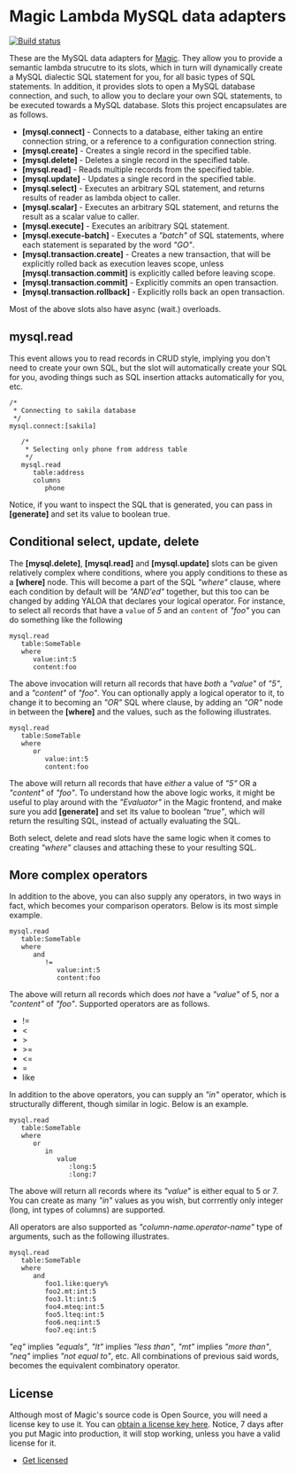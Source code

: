 
# Magic Lambda MySQL data adapters

[![Build status](https://travis-ci.org/polterguy/magic.lambda.mysql.svg?master)](https://travis-ci.org/polterguy/magic.lambda.mysql)

These are the MySQL data adapters for [Magic](https://github.com/polterguy/magic). They allow you to provide a semantic
lambda strucutre to its slots, which in turn will dynamically create a MySQL dialectic SQL statement for you, for all basic
types of SQL statements. In addition, it provides slots to open a MySQL database connection, and such, to allow you to
declare your own SQL statements, to be executed towards a MySQL database. Slots this project encapsulates are as follows.

* __[mysql.connect]__ - Connects to a database, either taking an entire connection string, or a reference to a configuration connection string.
* __[mysql.create]__ - Creates a single record in the specified table.
* __[mysql.delete]__ - Deletes a single record in the specified table.
* __[mysql.read]__ - Reads multiple records from the specified table.
* __[mysql.update]__ - Updates a single record in the specified table.
* __[mysql.select]__ - Executes an arbitrary SQL statement, and returns results of reader as lambda object to caller.
* __[mysql.scalar]__ - Executes an arbitrary SQL statement, and returns the result as a scalar value to caller.
* __[mysql.execute]__ - Executes an aribitrary SQL statement.
* __[mysql.execute-batch]__ - Executes a _"batch"_ of SQL statements, where each statement is separated by the word _"GO"_.
* __[mysql.transaction.create]__ - Creates a new transaction, that will be explicitly rolled back as execution leaves scope, unless __[mysql.transaction.commit]__ is explicitly called before leaving scope.
* __[mysql.transaction.commit]__ - Explicitly commits an open transaction.
* __[mysql.transaction.rollback]__ - Explicitly rolls back an open transaction.

Most of the above slots also have async (wait.) overloads.

## mysql.read

This event allows you to read records in CRUD style, implying you don't need to create your own SQL, but the slot will automatically
create your SQL for you, avoding things such as SQL insertion attacks automatically for you, etc.

```
/*
 * Connecting to sakila database
 */
mysql.connect:[sakila]

   /*
    * Selecting only phone from address table
    */
   mysql.read
      table:address
      columns
         phone
```

Notice, if you want to inspect the SQL that is generated, you can pass in **[generate]** and set its value to boolean true.

## Conditional select, update, delete

The __[mysql.delete]__, __[mysql.read]__ and __[mysql.update]__ slots can be given relatively complex where conditions, where you apply
conditions to these as a __[where]__ node. This will become a part of the SQL _"where"_ clause, where each condition by default will
be _"AND'ed"_ together, but this too can be changed by adding YALOA that declares your logical operator. For instance, to select
all records that have a `value` of _5_ and an `content` of _"foo"_ you can do something like the following

```
mysql.read
   table:SomeTable
   where
      value:int:5
      content:foo
```

The above invocation will return all records that have _both_ a _"value"_ of _"5"_, and a _"content"_ of _"foo"_. You can optionally apply
a logical operator to it, to change it to becoming an _"OR"_ SQL where clause, by adding an _"OR"_ node in between the __[where]__ and
the values, such as the following illustrates.

```
mysql.read
   table:SomeTable
   where
      or
         value:int:5
         content:foo
```

The above will return all records that have _either_ a value of _"5"_ OR a _"content"_ of _"foo"_. To understand how the above logic works,
it might be useful to play around with the _"Evaluator"_ in the Magic frontend, and make sure you add __[generate]__ and set its value
to boolean _"true"_, which will return the resulting SQL, instead of actually evaluating the SQL.

Both select, delete and read slots have the same logic when it comes to creating _"where"_ clauses and attaching these to your resulting SQL.

## More complex operators

In addition to the above, you can also supply any operators, in two ways in fact, which becomes your comparison operators. Below is its most
simple example.

```
mysql.read
   table:SomeTable
   where
      and
         !=
            value:int:5
            content:foo
```

The above will return all records which does _not_ have a _"value"_ of 5, nor a _"content"_ of _"foo"_. Supported operators are as follows.

* !=
* <
* \>
* \>=
* <=
* =
* like

In addition to the above operators, you can supply an _"in"_ operator, which is structurally different, though similar in logic.
Below is an example.

```
mysql.read
   table:SomeTable
   where
      or
         in
            value
               :long:5
               :long:7
```

The above will return all records where its _"value_" is either equal to 5 or 7. You can create as many _"in"_ values as you wish, but corrrently
only integer (long, int types of columns) are supported.

All operators are also supported as _"column-name.operator-name"_ type of arguments, such as the following illustrates.

```
mysql.read
   table:SomeTable
   where
      and
         foo1.like:query%
         foo2.mt:int:5
         foo3.lt:int:5
         foo4.mteq:int:5
         foo5.lteq:int:5
         foo6.neq:int:5
         foo7.eq:int:5
```

_"eq"_ implies _"equals"_, _"lt"_ implies _"less than"_, _"mt"_ implies _"more than"_, _"neq"_ implies _"not equal to"_, etc. All combinations
of previous said words, becomes the equivalent combinatory operator.

## License

Although most of Magic's source code is Open Source, you will need a license key to use it.
You can [obtain a license key here](https://servergardens.com/buy/).
Notice, 7 days after you put Magic into production, it will stop working, unless you have a valid
license for it.

* [Get licensed](https://servergardens.com/buy/)

